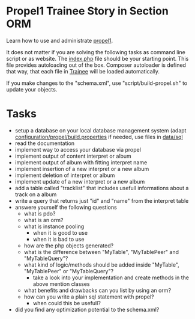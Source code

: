 # Propel1 Trainee Story in Section ORM

Learn how to use and administrate [propel1](http://propelorm.org/Propel/documentation/).

It does not matter if you are solving the following tasks as command line script or as website.
The [index.php](https://github.com/stevleibelt/trainee/blob/master/orm/propel1/public/index.php) file should be your starting point. This file provides autoloading out of the box.
Composer autoloader is defined that way, that each file in [Trainee](https://github.com/stevleibelt/trainee/blob/master/orm/propel1/source/Trainee) will be loaded automatically.

If you make changes to the "schema.xml", use "script/build-propel.sh" to update your objects.

# Tasks

* setup a database on your local database management system (adapt [configuration/propel/build.properties](https://github.com/stevleibelt/trainee/blob/master/orm/propel1/configuration/propel/build.properties) if needed, use files in [data/sql](https://github.com/stevleibelt/trainee/blob/master/orm/propel1/data/sql])
* read the documentation
* implement way to access your database via propel
* implement output of content interpret or album
* implement output of album with fitting interpret name
* implement insertion of a new interpret or a new album
* implement deletion of interpret or album
* implement update of a new interpret or a new album
* add a table called "tracklist" that includes usefull informations about a track on a album
* write a query that returns just "id" and "name" from the interpret table
* answere yourself the following questions
    * what is pdo?
    * what is an orm?
    * what is instance pooling
        * when it is good to use
        * when it is bad to use
    * how are the php objects generated?
    * what is the difference between "MyTable", "MyTablePeer" and "MyTableQuery"?
    * what kind of logic/methods should be added inside "MyTable", "MyTablePeer" or "MyTableQuery"?
        * take a look into your implementation and create methods in the above mention classes
    * what benefits and drawbacks can you list by using an orm?
    * how can you write a plain sql statement with propel?
        * when could this be usefull?
* did you find any optimization potential to the schema.xml?
